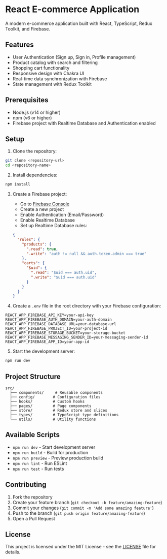 # React E-commerce Application

A modern e-commerce application built with React, TypeScript, Redux Toolkit, and Firebase.

## Features

- User Authentication (Sign up, Sign in, Profile management)
- Product catalog with search and filtering
- Shopping cart functionality
- Responsive design with Chakra UI
- Real-time data synchronization with Firebase
- State management with Redux Toolkit

## Prerequisites

- Node.js (v14 or higher)
- npm (v6 or higher)
- Firebase project with Realtime Database and Authentication enabled

## Setup

1. Clone the repository:
```bash
git clone <repository-url>
cd <repository-name>
```

2. Install dependencies:
```bash
npm install
```

3. Create a Firebase project:
   - Go to [Firebase Console](https://console.firebase.google.com)
   - Create a new project
   - Enable Authentication (Email/Password)
   - Enable Realtime Database
   - Set up Realtime Database rules:
   ```json
   {
     "rules": {
       "products": {
         ".read": true,
         ".write": "auth != null && auth.token.admin === true"
       },
       "carts": {
         "$uid": {
           ".read": "$uid === auth.uid",
           ".write": "$uid === auth.uid"
         }
       }
     }
   }
   ```

4. Create a `.env` file in the root directory with your Firebase configuration:
```
REACT_APP_FIREBASE_API_KEY=your-api-key
REACT_APP_FIREBASE_AUTH_DOMAIN=your-auth-domain
REACT_APP_FIREBASE_DATABASE_URL=your-database-url
REACT_APP_FIREBASE_PROJECT_ID=your-project-id
REACT_APP_FIREBASE_STORAGE_BUCKET=your-storage-bucket
REACT_APP_FIREBASE_MESSAGING_SENDER_ID=your-messaging-sender-id
REACT_APP_FIREBASE_APP_ID=your-app-id
```

5. Start the development server:
```bash
npm run dev
```

## Project Structure

```
src/
  ├── components/     # Reusable components
  ├── config/        # Configuration files
  ├── hooks/         # Custom hooks
  ├── pages/         # Page components
  ├── store/         # Redux store and slices
  ├── types/         # TypeScript type definitions
  └── utils/         # Utility functions
```

## Available Scripts

- `npm run dev` - Start development server
- `npm run build` - Build for production
- `npm run preview` - Preview production build
- `npm run lint` - Run ESLint
- `npm run test` - Run tests

## Contributing

1. Fork the repository
2. Create your feature branch (`git checkout -b feature/amazing-feature`)
3. Commit your changes (`git commit -m 'Add some amazing feature'`)
4. Push to the branch (`git push origin feature/amazing-feature`)
5. Open a Pull Request

## License

This project is licensed under the MIT License - see the [LICENSE](LICENSE) file for details.
